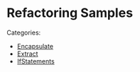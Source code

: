 <!--
GENERATED FILE - DO NOT EDIT
This file was generated by [MarkdownSnippets](https://github.com/SimonCropp/MarkdownSnippets).
Source File: /docs/mdsource/README.source.md
To change this file edit the source file and then execute ./run_markdown_templates.sh.
-->

# Refactoring Samples

Categories:


* [Encapsulate](Encapsulate/)
* [Extract](Extract/)
* [IfStatements](IfStatements/)

